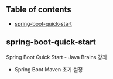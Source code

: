 ## Table of contents
- [spring-boot-quick-start](https://github.com/moregorenine/study/tree/master/spring-boot-quick-start)  

## spring-boot-quick-start
Spring Boot Quick Start - Java Brains 강좌  
- Spring Boot Maven 초기 설정  
